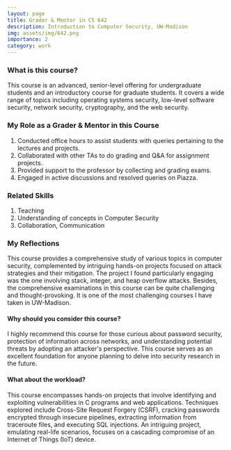 ```yaml
---
layout: page
title: Grader & Mentor in CS 642
description: Introduction to Computer Security, UW-Madison
img: assets/img/642.png
importance: 2
category: work
---
```

<!-- https://pages.cs.wisc.edu/~mgliu/CS640/F22/index.html -->

### What is this course?

This course is an advanced, senior-level offering for undergraduate students and an introductory course for graduate students. It covers a wide range of topics including operating systems security, low-level software security, network security, cryptography, and the web security.


<!-- #### Course website: <a href="https://getbootstrap.com/docs/4.4/layout/grid/">CS 640, Fall 2022: Introduction to Computer Networks</a> -->



### My Role as a Grader & Mentor in this Course

1. Conducted office hours to assist students with queries pertaining to the lectures and projects.
2. Collaborated with other TAs to do grading and Q&A for assignment projects.
3. Provided support to the professor by collecting and grading exams.
4. Engaged in active discussions and resolved queries on Piazza.


### Related Skills

1. Teaching
2. Understanding of concepts in Computer Security
4. Collaboration, Communication

### My Reflections
This course provides a comprehensive study of various topics in computer security, complemented by intriguing hands-on projects focused on attack strategies and their mitigation. The project I found particularly engaging was the one involving stack, integer, and heap overflow attacks. Besides, the comprehensive examinations in this course can be quite challenging and thought-provoking.
It is one of the most challenging courses I have taken in UW-Madison.

#### Why should you consider this course?
I highly recommend this course for those curious about password security, protection of information across networks, and understanding potential threats by adopting an attacker's perspective. This course serves as an excellent foundation for anyone planning to delve into security research in the future.


#### What about the workload?
This course encompasses hands-on projects that involve identifying and exploiting vulnerabilities in C programs and web applications. Techniques explored include Cross-Site Request Forgery (CSRF), cracking passwords encrypted through insecure pipelines, extracting information from traceroute files, and executing SQL injections. An intriguing project, emulating real-life scenarios, focuses on a cascading compromise of an Internet of Things (IoT) device.


